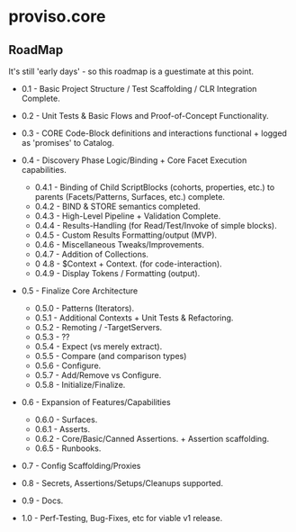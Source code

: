 # proviso.core

## RoadMap
It's still 'early days' - so this roadmap is a guestimate at this point. 
- 0.1 - Basic Project Structure / Test Scaffolding / CLR Integration Complete. 
- 0.2 - Unit Tests & Basic Flows and Proof-of-Concept Functionality. 
- 0.3 - CORE Code-Block definitions and interactions functional + logged as 'promises' to Catalog.
- 0.4 - Discovery Phase Logic/Binding + Core Facet Execution capabilities.
    - 0.4.1 - Binding of Child ScriptBlocks (cohorts, properties, etc.) to parents (Facets/Patterns, Surfaces, etc.) complete.
    - 0.4.2 - BIND & STORE semantics completed.
    - 0.4.3 - High-Level Pipeline + Validation Complete.
    - 0.4.4 - Results-Handling (for Read/Test/Invoke of simple blocks).
    - 0.4.5 - Custom Results Formatting/output (MVP).
    - 0.4.6 - Miscellaneous Tweaks/Improvements.
    - 0.4.7 - Addition of Collections.
    - 0 4.8 - $Context + Context.<STATE> (for code-interaction).
    - 0.4.9 - Display Tokens / Formatting (output).
- 0.5 - Finalize Core Architecture
    - 0.5.0 - Patterns (Iterators).
    - 0.5.1 - Additional Contexts + Unit Tests & Refactoring.
    - 0.5.2 - Remoting / -TargetServers.
    - 0.5.3 - ??
    - 0.5.4 - Expect (vs merely extract).
    - 0.5.5 - Compare (and comparison types)
    - 0.5.6 - Configure. 
    - 0.5.7 - Add/Remove vs Configure.
    - 0.5.8 - Initialize/Finalize. 
- 0.6 - Expansion of Features/Capabilities
    - 0.6.0 - Surfaces.
    - 0.6.1 - Asserts. 
    - 0.6.2 - Core/Basic/Canned Assertions. + Assertion scaffolding.
    - 0.6.5 - Runbooks.

- 0.7 - Config Scaffolding/Proxies
- 0.8 - Secrets, Assertions/Setups/Cleanups supported. 
- 0.9 - Docs. 
- 1.0 - Perf-Testing, Bug-Fixes, etc for viable v1 release. 